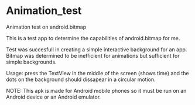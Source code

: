 # Animation_test
Animation test on android.bitmap

This is a test app to determine the capabilities of android.bitmap for me. 

Test was succesfull in creating a simple interactive background for an app. Bitmap was determined to be inefficient for animations but sufficient for simple backgrounds.

Usage: press the TextView in the middle of the screen (shows time) and the dots on the background should dissapear in a circular motion. 

NOTE: This apk is made for Android mobile phones so it must be run on an Android device or an Android emulator.
